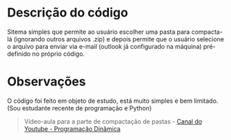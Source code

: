 # Descrição do código
Sitema simples que permite ao usuário escolher uma pasta para compacta-lá (ignorando outros arquivos .zip) e depois permite que o usuário selecione o arquivo para enviar via e-mail (outlook já configurado na máquina) pré-definido no próprio código.

# Observações
O código foi feito em objeto de estudo, está muito simples e bem limitado. (Sou estudante recente de programação e Python)

> Vídeo-aula para a parte de compactação de pastas - [Canal do Youtube - Programação Dinâmica](https://www.youtube.com/watch?v=HVBgb8LRYyI&t=837s&pp=ygUfY29tbyBjb21wYWN0YXIgcGFzdGFzIGVtIHB5dGhvbg%3D%3D)